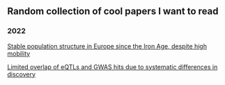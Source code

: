 ## Random collection of cool papers I want to read

### 2022
[Stable population structure in Europe since the Iron Age, despite high mobility](https://www.biorxiv.org/content/10.1101/2022.05.15.491973v1.full.pdf)

[Limited overlap of eQTLs and GWAS hits due to systematic differences in discovery](https://www.biorxiv.org/content/10.1101/2022.05.07.491045v1)
